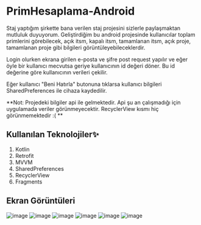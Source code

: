 # PrimHesaplama-Android

Staj yaptığım şirkette bana verilen staj projesini sizlerle paylaşmaktan mutluluk duyuyorum. 
Geliştirdiğim bu android projesinde kullanıcılar toplam primlerini görebilecek, açık itsm, kapalı itsm, tamamlanan itsm, açık proje, tamamlanan proje gibi bilgileri görüntüleyebileceklerdir. 

Login olurken ekrana girilen e-posta ve şifre post request yapılır ve eğer öyle bir kullanıcı mecvutsa geriye kullanıcının id değeri döner. Bu id değerine göre kullanıcının verileri çekilir. 

Eğer kullanıcı "Beni Hatırla" butonuna tıklarsa kullanıcı bilgileri SharedPreferences ile cihaza kaydedilir.

**Not: Projedeki bilgiler api ile gelmektedir. Api şu an çalışmadığı için uygulamada veriler görünmeyecektir. RecyclerView kısmı hiç görünmemektedir :( ** 

## Kullanılan Teknolojiler✨

 1. Kotlin
 2. Retrofit
 3. MVVM
 4. SharedPreferences
 5. RecyclerView
 6. Fragments

## Ekran Görüntüleri
![image](https://user-images.githubusercontent.com/14194362/195129180-46b513c4-b76b-4d65-af5b-7e25c99a67f4.png)
![image](https://user-images.githubusercontent.com/14194362/195129240-6ad1b8a9-52c0-40a5-adf3-844c548eeb0b.png)
![image](https://user-images.githubusercontent.com/14194362/195131813-ba9fbb2c-532a-412a-8ecf-22b5736f6e45.png)
![image](https://user-images.githubusercontent.com/14194362/195131869-7531e911-a7d0-418c-8e88-ce4dfd2049e5.png)
![image](https://user-images.githubusercontent.com/14194362/195131961-4d79e9e5-d215-49d3-8f1f-6696f0064806.png)
![image](https://user-images.githubusercontent.com/14194362/195132017-453c6ebd-6984-49ce-a535-075225aa214d.png)

